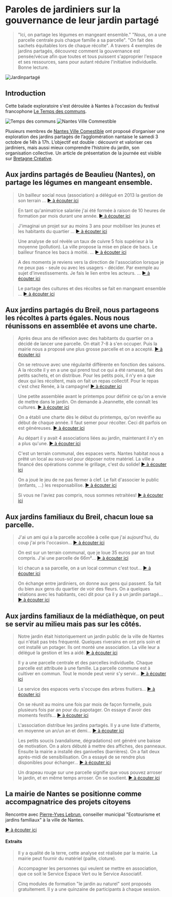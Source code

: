 # Paroles de jardiniers sur la gouvernance de leur jardin partagé

> "Ici, on partage les légumes en mangeant ensemble." "Nous, on a une parcelle centrale puis chaque famille a sa parcelle". "On fait des sachets équitables lors de chaque récolte". A travers 4 exemples de jardins partagés, découvrez comment la gouvernance est pensée/vécue afin que toutes et tous puissent s'approprier l'espace et ses ressources, sans pour autant réduire l'initiative individuelle.
> Bonne lecture.

![Jardinpartagé](https://framapic.org/XDdGzEYBOhSw/w3yQrjSkayx1.jpg)

## Introduction

Cette balade exploratoire s'est déroulée à Nantes à l’occasion du festival francophone [Le Temps des communs](http://tempsdescommuns.org). 

![Temps des communs](http://www.selfcity.be/uploads/3/8/5/1/38514543/4482453.jpg?294)
![Nantes Ville Commestible](http://www.nantesvillecomestible.org/wp-content/uploads/2014/12/logo_nantesvillecomestible-petit.png)

Plusieurs membres de [Nantes Ville Comestible](http://www.nantesvillecomestible.org/) ont proposé d’organiser une exploration des jardins partagés de l’agglomération nantaise le samedi 3 octobre de 14h à 17h. L’objectif est double : découvrir et valoriser ces jardiniers, mais aussi mieux comprendre l’histoire du jardin, son organisation collective. Un article de présentation de la journée est visible sur [Bretagne Créative](http://www.bretagne-creative.net/article733.html). 

## Aux jardins partagés de Beaulieu (Nantes), on partage les légumes en mangeant ensemble.

> Un bailleur social nous (association) a délégué en 2013 la gestion de son terrain ...  [► à écouter ici](https://dl.dropboxusercontent.com/content_link/kF02vlc7ZSif3uTQyQHFS2NQWgCfBcLn7my2CBLw4ViUD4Ag4Vfj3JsTDldGMmGp/file)

> En tant qu'animatrice salariée j'ai été formée à raison de 10 heures de formation par mois durant une année. [► à écouter ici](https://dl.dropboxusercontent.com/content_link/WTfMKomngDtIj1kMnhMqHSbOdTt7lQVoFYkOYVfKYR0N0GSKPMZR0vPOoaN3z9Qk/file)

> J'imaginai un projet sur au moins 3 ans pour mobiliser les jeunes et les habitants du quartier ... [► à écouter ici](https://dl.dropboxusercontent.com/content_link/iBwpq6dGSeWAl5hlyc0DNAffa013ayXXQbOQ0c6PsDcgAYud0uhyuO83wdmxumy0/file)

> Une analyse de sol révèle un taux de cuivre 5 fois supérieur à la moyenne (pollution). La ville propose la mise en place de bacs. Le bailleur finance les bacs à moitié. ... [► à écouter ici](https://dl.dropboxusercontent.com/content_link/jtR1rhae93kQyWJd2kb3Q9qHHaOsLsmKVB2k7nDjhMBBkrweS3rrLlyc8vajw3tH/file&amp;width=250&amp;showvolume=1&amp;loadingcolor=ffff29")

> A des moments je reviens vers la direction de l'association lorsque je ne peux pas - seule ou avec les usagers - décider. Par exemple au sujet d'investissements. Je fais le lien entre les acteurs. ...  [► à écouter ici](https://dl.dropboxusercontent.com/content_link/qBGZsgqBHYDpkh5uU1FMXLAGN3Uctn91smD4zh3Llge7pEkvBvXa8WP5ZcWOyjDv/file)

> Le partage des cultures et des récoltes se fait en mangeant ensemble ... [► à écouter ici](https://dl.dropboxusercontent.com/content_link/USJ4HNk7CJu37Z4hK6z5ISbVZbk7GEVYXmJMQD0SpPzik3NUx65teSyU3EEVZyF6/file)

## Aux jardins partagés du Breil, nous partageons les récoltes à parts égales. Nous nous réunissons en assemblée et avons une charte. 

> Après deux ans de réflexion avec des habitants du quartier on a décidé de lancer une parcelle. On était 7-8 à s'en occuper. Puis la mairie nous a proposé une plus grosse parcelle et on a accepté.  [► à écouter ici](https://dl.dropboxusercontent.com/content_link/3YHdZNBRFX9vH86bYMqAeolVqknlVbDXuCBXi4NVYsiRCb4AWqNarmWibdCwIjUL/file)

> On se retrouve avec une régularité différente en fonction des saisons. A la récolte il y en a une qui prend tout ce qui a été ramassé, fait des petits sachets, et on distribue. Pour les petits pois, il n'y en a que deux qui les récoltent, mais on fait un repas collectif. Pour le repas c'est chez Renée, à la campagne!  [► à écouter ici](https://dl.dropboxusercontent.com/content_link/m55jGEb4j8BqI3jBfVxpzSKScwpRqIcfTmpWsvUzL9CQz69eOKYsjKsKVtqL2d4H/file)

> Une petite assemblée avant le printemps pour définir ce qu'on a envie de mettre dans le jardin. On demande à Jeannette, elle connaît les cultures. [► à écouter ici](https://dl.dropboxusercontent.com/content_link/JnmfG2rtWThyJmG4CZvcD4BL52wjNhGBccEez8ONNjVYnM98znE1ewSisNIIfJDI/file)

> On a établi une charte dès le début du printemps, qu'on revérifie au début de chaque année. Il faut semer pour récolter. Ceci dit parfois on est généreuses. [► à écouter ici](https://dl.dropboxusercontent.com/content_link/hgQekhW90i2tivRcbDWslSOil7iBUa71MfG0jT87boMTEsVJb47e8QXbNXioFSK6/file)

> Au départ il y avait 4 associations liées au jardin, maintenant il n'y en a plus qu'une. [► à écouter ici](https://dl.dropboxusercontent.com/content_link/MHVmTJo0s62cwLah3h3SujNkDNSaILOFc1svgCHywlF7wd0vIIzJwU1JisTcQGAG/file)

> C'est un terrain communal, des espaces verts. Nantes habitat nous a prêté un local au sous-sol pour déposer notre matériel. La ville a financé des opérations comme le grillage, c'est du solide! [► à écouter ici](https://dl.dropboxusercontent.com/content_link/ehtOObhtBBMKa8gTCljcn6FEFqX1I6094WH42qBh0a0UKV1DUGiujScGvfYjG9or/file)

> On a joué le jeu de ne pas fermer à clef. Le fait d'associer le public (enfants, ...) les responsabilise. [► à écouter ici](https://dl.dropboxusercontent.com/content_link/vh7ww2CFfg8WcrzyGJb5wVBBwILrJSwo1JyhzW6wmJyl4R2Bf5UhVBolPeQXbD7A/file)

> Si vous ne l'aviez pas compris, nous sommes retraitées! [► à écouter ici](https://dl.dropboxusercontent.com/content_link/gwQQItMsCqZG4EpkWi6Y6btAFWOwpWDdGo1Rn6AYb3fEN0LX4ZdZ3sxMphdAa1BA/file)

## Aux jardins familiaux du Breil, chacun loue sa parcelle.

> J'ai un ami qui a la parcelle accollée à celle que j'ai aujourd'hui, du coup j'ai pris l'occasion... [► à écouter ici](https://dl.dropboxusercontent.com/content_link/RezmQhk9h9x7t1UKDEJZdnEaIckotXAzQ9URt4enZHhoM3pvbfUKoynxXXzPrQxZ/file)

> On est sur un terrain communal, que je loue 35 euros par an tout compris. J'ai une parcelle de 66m²... [► à écouter ici](https://dl.dropboxusercontent.com/content_link/YMPDMrMj9Lv5oYI4IrJJnMV6MXfi8wagE06PiXLlKtzvqUVYSzaSuhnLBcEnYCfJ/file)

> Ici chacun a sa parcelle, on a un local commun c'est tout... [► à écouter ici](https://dl.dropboxusercontent.com/content_link/fYJ4ggEH0dVbioHFv15BBHed9etw8puxKYN9UUBXixDplMw7lKvyzsJG2YWXuPda/file)

> On échange entre jardiniers, on donne aux gens qui passent. Sa fait du bien aux gens du quartier de voir des fleurs. On a quelques relations avec les habitants, ceci dit pour ça il y a un jardin partagé... [► à écouter ici](https://dl.dropboxusercontent.com/content_link/bROCcojsP96U0qkNLZ2F6NBPOVfmRFTvtteZP7PDCPUONyCELb4MKJnV24oFUlKa/file)

## Aux jardins familiaux de la médiathèque, on peut se servir au milieu mais pas sur les côtés. 

> Notre jardin était historiquement un jardin public de la ville de Nantes qui n'était pas très fréquenté. Quelques riverains en ont pris soin et ont installé un potager. Ils ont monté une association. La ville leur a délégué la gestion et les a aidé. [► à écouter ici](https://dl.dropboxusercontent.com/content_link/Je7c5dI6QtRELH3vrEYl2lEPDix4jXVenq9sKGlg4YS3pW7RSi5VtvynzKHzDhJy/file)

> Il y a une parcelle centrale et des parcelles individuelle. Chaque parcelle est attribuée à une famille. La parcelle commune est à cultiver en commun. Tout le monde peut venir s'y servir... [► à écouter ici](https://dl.dropboxusercontent.com/content_link/4Gbks9oR9yJofTkPrbQs7Z9JmZSJ1jQrSSjeB5wXlghySSGwNhGEctLknzusHzts/file)

> Le service des espaces verts s'occupe des arbres fruitiers... [► à écouter ici](https://dl.dropboxusercontent.com/content_link/JwphdqmGHoSXuLpc8s2g0Tz3wJhwGmOQzLUX4TjbQ2LXAyYlCbn2D5OAK8ulBzut/file)

> On se réunit au moins une fois par mois de façon formelle, puis plusieurs fois par an pour du papotager. On essaye d'avoir des moments festifs... [► à écouter ici](https://dl.dropboxusercontent.com/content_link/rpEKbA6MWOLYyRwbaRKn68qSk4JFT47IVGWA8HUMVCSBAFYkm8J4FncZgxb7X3bZ/file)

> L'association distribue les jardins partagés. Il y a une liste d'attente, en moyenne un an/un an et demi... [► à écouter ici](https://dl.dropboxusercontent.com/content_link/elrWRCYqZlrMfwpzUhCiMqBXjlAJ4DZFkmfjQs55GU5mRyuQ8NbUijoCqGjjS7BQ/file)

> Les petits soucis (vandalisme, dégradations) ont généré une baisse de motivation. On a alors débuté à mettre des affiches, des panneaux. Ensuite la mairie a installé des ganivelles (barrières). On a fait deux après-midi de sensibilisation. On a essayé de se rendre plus disponibles pour échanger... [► à écouter ici](https://dl.dropboxusercontent.com/content_link/EzfRHssxwjvPOEtdeGIe1fB3QWDb8YZL7GcO2nFvYavnAYoDzMVnNxAliRCl7vQv/file)

> Un drapeau rouge sur une parcelle signifie que vous pouvez arroser le jardin, et en même temps arroser. On se soutient.
[► à écouter ici](https://dl.dropboxusercontent.com/content_link/M5VwNu5jPZIXTbv9bH6ebMReF70wVluqkVhJtteKS6a3d7FTXeQsBX4bC7Rc3k8d/file)

## La mairie de Nantes se positionne comme accompagnatrice des projets citoyens

Rencontre avec [Pierre-Yves Lebrun](http://www.nantes.fr/home/ville-de-nantes/institution/conseil-municipal/vos-65-elu-e-s/pierre-yves-le-brun.html), conseiller municipal "Ecotourisme et jardins familiaux" à la ville de Nantes. 

[► à écouter ici](https://dl.dropboxusercontent.com/content_link/1ZmOFSxTakU4GujTg7hAp2GRsUm3OcvH71cVVB5UiTiZaptsvEPY8q29OszXz2TE/file)

#### Extraits 

> Il y a qualité de la terre, cette analyse est réalisée par la mairie. La mairie peut fournir du matériel (paille, cloture). 

> Accompagner les personnes qui veulent se mettre en association, que ce soit le Service Espace Vert ou le Service Associatif. 

> Cinq modules de formation "le jardin au naturel" sont proposés gratuitement. Il y a une quinzaine de participants à chaque session. 








